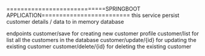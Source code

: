 ============================SPRINGBOOT APPLICATION=========================
this service persist customer  details / data to in memory database

endpoints
customer/save for creating new customer profile
customer/list for list all the customers in the database
customer/update/{id} for updating the existing customer
customer/delete/{id} for deleting the existing customer

